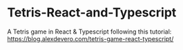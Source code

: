 # Tetris-React-and-Typescript
A Tetris game in React &amp; Typescript following this tutorial: https://blog.alexdevero.com/tetris-game-react-typescript/
